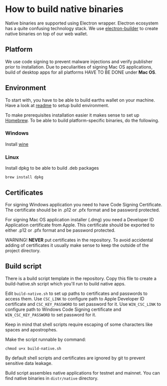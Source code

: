 # How to build native binaries

Native binaries are supported using Electron wrapper. Electron ecosystem has a quite confusing technology stack. 
We use [electron-builder](https://github.com/electron-userland/electron-builder/) to create native binaries on top of our web wallet.

## Platform

We use code signing to prevent malware injections and verify publisher prior to installation. Due to peculiarities of signing Mac OS applications, build of desktop apps for all platforms HAVE TO BE DONE under **Mac OS**.

## Environment

To start with, you have to be able to build earths wallet on your machine. Have a look at [readme](README.md) to setup build environment.

To make prerequisites installation easier it makes sense to set up [Homebrew](https://brew.sh/).
To be able to build platform-specific binaries, do the following.

### Windows
Install [wine](https://www.davidbaumgold.com/tutorials/wine-mac/)

### Linux
Install dpkg to be able to build .deb packages
```
brew install dpkg
```

## Certificates

For signing Windows application you need to have Code Signing Certificate. 
The certificate should be in .p12 or .pfx format and be password protected. 

For signing Mac OS application installer (.dmg) you need a Developer ID Application certificate from Apple. This certificate should be exported to either .p12 or .pfx format and be password protected.

WARNING! **NEVER** put certificates in the repository. To avoid accidental adding of certificates it usually make sense to keep the outside of the project directory.

## Build script

There is a build script template in the repository. Copy this file to create a build-hative.sh script which you'll run to build native apps.

Edit `build-native.sh` to set up paths to certificates and passwords to access them. 
Use `CSC_LINK` to configure path to Apple Developer ID certificate and `CSC_KEY_PASSWORD` to set password for it.
Use `WIN_CSC_LINK` to configure path to Windows Code Signing certificate and `WIN_CSC_KEY_PASSWORD` to set password for it.

Keep in mind that shell scripts require escaping of some characters like spaces and apostrophes.

Make the script runnable by command:
```
chmod u+x build-native.sh
```

By default shell scripts and certificates are ignored by git to prevent sensitive data leakage.

Build script assembles native applications for testnet and mainnet. You can find native binaries in `distr/native` directory.

